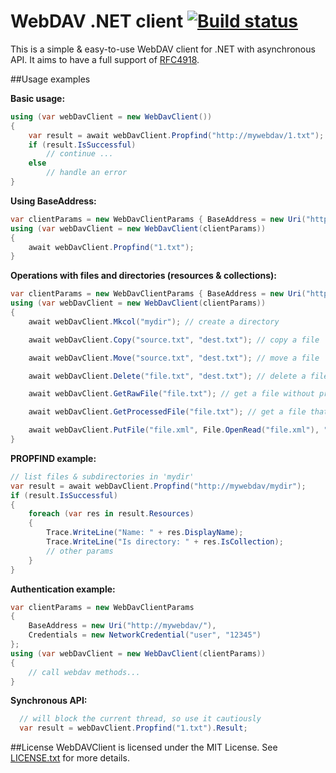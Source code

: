 # WebDAV .NET client [![Build status](https://ci.appveyor.com/api/projects/status/2f5ladnqp73t9075?svg=true)](https://ci.appveyor.com/project/skazantsev/webdavclient)

This is a simple & easy-to-use WebDAV client for .NET with asynchronous API. It aims to have a full support of [RFC4918](http://www.webdav.org/specs/rfc4918.html).

##Usage examples

**Basic usage:**
``` csharp
using (var webDavClient = new WebDavClient())
{
    var result = await webDavClient.Propfind("http://mywebdav/1.txt");
    if (result.IsSuccessful)
        // continue ...
    else
        // handle an error
}
```

**Using BaseAddress:**
``` csharp
var clientParams = new WebDavClientParams { BaseAddress = new Uri("http://mywebdav/") };
using (var webDavClient = new WebDavClient(clientParams))
{
    await webDavClient.Propfind("1.txt");
}
```

**Operations with files and directories (resources & collections):**
``` csharp
var clientParams = new WebDavClientParams { BaseAddress = new Uri("http://mywebdav/") };
using (var webDavClient = new WebDavClient(clientParams))
{
    await webDavClient.Mkcol("mydir"); // create a directory

    await webDavClient.Copy("source.txt", "dest.txt"); // copy a file

    await webDavClient.Move("source.txt", "dest.txt"); // move a file

    await webDavClient.Delete("file.txt", "dest.txt"); // delete a file

    await webDavClient.GetRawFile("file.txt"); // get a file without processing from the server

    await webDavClient.GetProcessedFile("file.txt"); // get a file that can be processed by the server

    await webDavClient.PutFile("file.xml", File.OpenRead("file.xml"), "text/xml"); // upload a resource
}
```

**PROPFIND example:**
``` csharp
// list files & subdirectories in 'mydir'
var result = await webDavClient.Propfind("http://mywebdav/mydir");
if (result.IsSuccessful)
{
    foreach (var res in result.Resources)
    {
        Trace.WriteLine("Name: " + res.DisplayName);
        Trace.WriteLine("Is directory: " + res.IsCollection);
        // other params
    }
}
```

**Authentication example:**
``` csharp
var clientParams = new WebDavClientParams
{
    BaseAddress = new Uri("http://mywebdav/"),
    Credentials = new NetworkCredential("user", "12345")
};
using (var webDavClient = new WebDavClient(clientParams))
{
    // call webdav methods...
}
```

**Synchronous API:**
``` csharp
  // will block the current thread, so use it cautiously
  var result = webDavClient.Propfind("1.txt").Result;
```

##License
WebDAVClient is licensed under the MIT License. See [LICENSE.txt](https://github.com/skazantsev/WebDavClient/blob/master/LICENSE.txt) for more details.